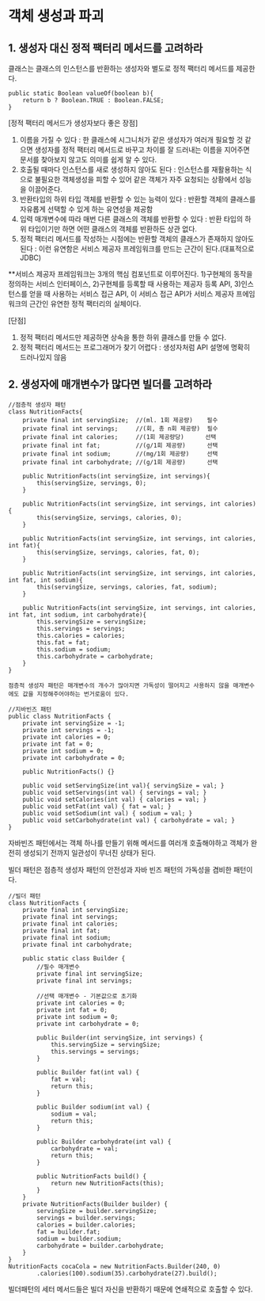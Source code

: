 # 객체 생성과 파괴
## 1. 생성자 대신 정적 팩터리 메서드를 고려하라
클래스는 클래스의 인스턴스를 반환하는 생성자와 별도로 정적 팩터리 메서드를 제공한다.

    public static Boolean valueOf(boolean b){
        return b ? Boolean.TRUE : Boolean.FALSE;
    }

[정적 팩터리 메서드가 생성자보다 좋은 장점]
1) 이름을 가질 수 있다 : 한 클래스에 시그니처가 같은 생성자가 여러개 필요할 것 같으면 생성자를 정적 팩터리 메서드로 바꾸고 차이를 잘 드러내는 이름을 지어주면 문서를 찾아보지 않고도 의미를 쉽게 알 수 있다.
2) 호출될 때마다 인스턴스를 새로 생성하지 않아도 된다 : 인스턴스를 재활용하는 식으로 불필요한 객체생성을 피할 수 있어 같은 객체가 자주 요청되는 상황에서 성능을 이끌어준다.
3) 반환타입의 하위 타입 객체를 반환할 수 있는 능력이 있다 : 반환할 객체의 클래스를 자유롭게 선택할 수 있게 하는 유연성을 제공함
4) 입력 매개변수에 따라 매번 다른 클래스의 객체를 반환할 수 있다 : 반환 타입의 하위 타입이기만 하면 어떤 클래스의 객체를 반환하든 상관 없다.
5) 정적 팩터리 메서드를 작성하는 시점에는 반환할 객체의 클래스가 존재하지 않아도 된다 : 이런 유연함은 서비스 제공자 프레임워크를 만드는 근간이 된다.(대표적으로  JDBC) 

**서비스 제공자 프레임워크는 3개의 핵심 컴포넌트로 이루어진다. 1)구현체의 동작을 정의하는 서비스 인터페이스, 2)구현체를 등록할 때 사용하는 제공자 등록 API, 3)인스턴스를 얻을 때 사용하는 서비스 접근 API, 이 서비스 접근 API가 서비스 제공자 프에임워크의 근간인 유연한 정적 팩터리의 실체이다.

[단점]
1) 정적 팩터리 메서드만 제공하면 상속을 통한 하위 클래스를 만들 수 없다.
2) 정적 팩터리 메서드는 프로그래머가 찾기 어렵다 : 생성자처럼 API 설명에 명확히 드러나있지 않음

## 2. 생성자에 매개변수가 많다면 빌더를 고려하라
    //점층적 생성자 패턴
    class NutritionFacts{
        private final int servingSize;  //(ml. 1회 제공량)    필수
        private final int servings;     //(회, 총 n회 제공량)  필수
        private final int calories;     //(1회 제공량당)      선택
        private final int fat;          //(g/1회 제공량)      선택
        private final int sodium;       //(mg/1회 제공량)     선택
        private final int carbohydrate; //(g/1회 제공량)      선택

        public NutritionFacts(int servingSize, int servings){
            this(servingSize, servings, 0);
        }

        public NutritionFacts(int servingSize, int servings, int calories){
            this(servingSize, servings, calories, 0);
        }

        public NutritionFacts(int servingSize, int servings, int calories, int fat){
            this(servingSize, servings, calories, fat, 0);
        }

        public NutritionFacts(int servingSize, int servings, int calories, int fat, int sodium){
            this(servingSize, servings, calories, fat, sodium);
        }

        public NutritionFacts(int servingSize, int servings, int calories, int fat, int sodium, int carbohydrate){
            this.servingSize = servingSize;
            this.servings = servings;
            this.calories = calories;
            this.fat = fat;
            this.sodium = sodium;
            this.carbohydrate = carbohydrate;
        }
    }

    점층적 생성자 패턴은 매개변수의 개수가 많아지면 가독성이 떨어지고 사용하지 않을 매개변수에도 값을 지정해주어야하는 번거로움이 있다.

    //지바빈즈 패턴
    public class NutritionFacts {
        private int servingSize = -1;
        private int servings = -1;
        private int calories = 0;
        private int fat = 0;
        private int sodium = 0;
        private int carbohydrate = 0;

        public NutritionFacts() {}

        public void setServingSize(int val){ servingSize = val; }
        public void setServings(int val) { servings = val; }
        public void setCalories(int val) { calories = val; }
        public void setFat(int val) { fat = val; }
        public void setSodium(int val) { sodium = val; }
        public void setCarbohydrate(int val) { carbohydrate = val; }
    }

자바빈즈 패턴에서는 객체 하나를 만들기 위해 메서드를 여러개 호출해야하고 객체가 완전히 생성되기 전까지 일관성이 무너진 상태가 된다.

빌더 패턴은 점층적 생성자 패턴의 안전성과 자바 빈즈 패턴의 가독성을 겸비한 패턴이다.

    //빌더 패턴
    class NutritionFacts {
        private final int servingSize;
        private final int servings;
        private final int calories;
        private final int fat;
        private final int sodium;
        private final int carbohydrate;

        public static class Builder {
            //필수 매개변수
            private final int servingSize;
            private final int servings;

            //선택 매개변수 - 기본값으로 초기화
            private int calories = 0;
            private int fat = 0;
            private int sodium = 0;
            private int carbohydrate = 0;

            public Builder(int servingSize, int servings) {
                this.servingSize = servingSize;
                this.servings = servings;
            }

            public Builder fat(int val) {
                fat = val;
                return this;
            }

            public Builder sodium(int val) {
                sodium = val;
                return this;
            }

            public Builder carbohydrate(int val) {
                carbohydrate = val;
                return this;
            }

            public NutritionFacts build() {
                return new NutritionFacts(this);
            }
        }
        private NutritionFacts(Builder builder) {
            servingSize = builder.servingSize;
            servings = builder.servings;
            calories = builder.calories;
            fat = builder.fat;
            sodium = builder.sodium;
            carbohydrate = builder.carbohydrate;
        }
    }
    NutritionFacts cocaCola = new NutritionFacts.Builder(240, 0)
            .calories(100).sodium(35).carbohydrate(27).build();

빌더패턴의 세터 메서드들은 빌더 자신을 반환하기 때문에 연쇄적으로 호출할 수 있다.